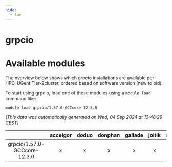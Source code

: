 ```yaml
---
hide:
  - toc
---
```


grpcio
======

# Available modules


The overview below shows which grpcio installations are available per HPC-UGent Tier-2cluster, ordered based on software version (new to old).

To start using grpcio, load one of these modules using a `module load` command like:

```shell
module load grpcio/1.57.0-GCCcore-12.3.0
```

*(This data was automatically generated on Wed, 04 Sep 2024 at 13:48:29 CEST)*  

| |accelgor|doduo|donphan|gallade|joltik|shinx|skitty|
| :---: | :---: | :---: | :---: | :---: | :---: | :---: | :---: |
|grpcio/1.57.0-GCCcore-12.3.0|x|x|x|x|x|x|x|
